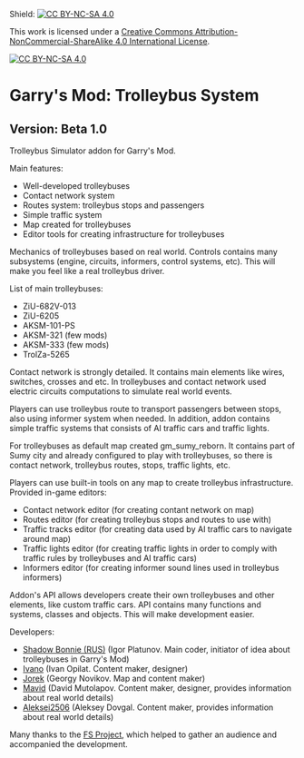 Shield: [![CC BY-NC-SA 4.0][cc-by-nc-sa-shield]][cc-by-nc-sa]

This work is licensed under a
[Creative Commons Attribution-NonCommercial-ShareAlike 4.0 International License][cc-by-nc-sa].

[![CC BY-NC-SA 4.0][cc-by-nc-sa-image]][cc-by-nc-sa]

[cc-by-nc-sa]: http://creativecommons.org/licenses/by-nc-sa/4.0/
[cc-by-nc-sa-image]: https://licensebuttons.net/l/by-nc-sa/4.0/88x31.png
[cc-by-nc-sa-shield]: https://img.shields.io/badge/License-CC%20BY--NC--SA%204.0-lightgrey.svg

# Garry's Mod: Trolleybus System
## Version: Beta 1.0

Trolleybus Simulator addon for Garry's Mod.

Main features:
* Well-developed trolleybuses
* Contact network system
* Routes system: trolleybus stops and passengers
* Simple traffic system
* Map created for trolleybuses
* Editor tools for creating infrastructure for trolleybuses

Mechanics of trolleybuses based on real world. Controls contains many subsystems (engine, circuits, informers, control systems, etc). This will make you feel like a real trolleybus driver.

List of main trolleybuses:
* ZiU-682V-013
* ZiU-6205
* AKSM-101-PS
* AKSM-321 (few mods)
* AKSM-333 (few mods)
* TrolZa-5265

Contact network is strongly detailed. It contains main elements like wires, switches, crosses and etc. In trolleybuses and contact network used electric circuits computations to simulate real world events.

Players can use trolleybus route to transport passengers between stops, also using informer system when needed. In addition, addon contains simple traffic systems that consists of AI traffic cars and traffic lights.

For trolleybuses as default map created gm_sumy_reborn. It contains part of Sumy city and already configured to play with trolleybuses, so there is contact network, trolleybus routes, stops, traffic lights, etc.

Players can use built-in tools on any map to create trolleybus infrastructure. Provided in-game editors:
* Contact network editor (for creating contant network on map)
* Routes editor (for creating trolleybus stops and routes to use with)
* Traffic tracks editor (for creating data used by AI traffic cars to navigate around map)
* Traffic lights editor (for creating traffic lights in order to comply with traffic rules by trolleybuses and AI traffic cars)
* Informers editor (for creating informer sound lines used in trolleybus informers)

Addon's API allows developers create their own trolleybuses and other elements, like custom traffic cars. API contains many functions and systems, classes and objects. This will make development easier.

Developers:
* [Shadow Bonnie (RUS)](https://steamcommunity.com/id/shadowbonnierus) (Igor Platunov. Main coder, initiator of idea about trolleybuses in Garry's Mod)
* [Ivano](https://steamcommunity.com/profiles/76561198221032424) (Ivan Opilat. Content maker, designer)
* [Jorek](https://steamcommunity.com/id/overlord__) (Georgy Novikov. Map and content maker)
* [Mavid](https://steamcommunity.com/profiles/76561198999620249) (David Mutolapov. Content maker, designer, provides information about real world details)
* [Aleksei2506](https://steamcommunity.com/id/Aleksei2506) (Aleksey Dovgal. Content maker, provides information about real world details)

Many thanks to the [FS Project](https://fsproject.ru), which helped to gather an audience and accompanied the development.
